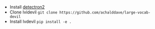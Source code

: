- Install [detectron2](https://github.com/facebookresearch/detectron2/blob/master/INSTALL.md)
- Clone lvidevil
    ```git clone https://github.com/achalddave/large-vocab-devil```
- Install lvdevil
    ```pip install -e .```
